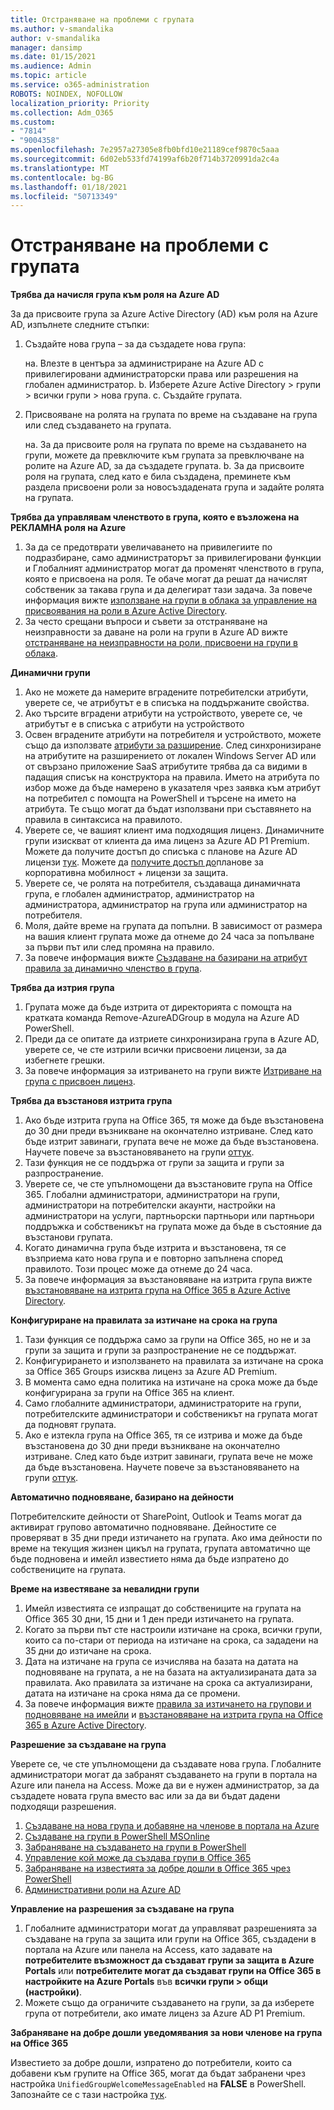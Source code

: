 ```yaml
---
title: Отстраняване на проблеми с групата
ms.author: v-smandalika
author: v-smandalika
manager: dansimp
ms.date: 01/15/2021
ms.audience: Admin
ms.topic: article
ms.service: o365-administration
ROBOTS: NOINDEX, NOFOLLOW
localization_priority: Priority
ms.collection: Adm_O365
ms.custom:
- "7814"
- "9004358"
ms.openlocfilehash: 7e2957a27305e8fb0bfd10e21189cef9870c5aaa
ms.sourcegitcommit: 6d02eb533fd74199af6b20f714b3720991da2c4a
ms.translationtype: MT
ms.contentlocale: bg-BG
ms.lasthandoff: 01/18/2021
ms.locfileid: "50713349"
---
```

# <a name="troubleshoot-group-issues"></a>Отстраняване на проблеми с групата

**Трябва да начисля група към роля на Azure AD**

За да присвоите група за Azure Active Directory (AD) към роля на Azure AD, изпълнете следните стъпки:

1. Създайте нова група – за да създадете нова група:

    на. Влезте в центъра за администриране на Azure AD с привилегировани администраторски права или разрешения на глобален администратор. 
    b. Изберете Azure Active Directory > групи > всички групи > нова група. 
    c. Създайте групата.

2. Присвояване на ролята на групата по време на създаване на група или след създаването на групата.

    на. За да присвоите роля на групата по време на създаването на групи, можете да превключите към групата за превключване на ролите на Azure AD, за да създадете групата.
    b. За да присвоите роля на групата, след като е била създадена, преминете към раздела присвоени роли за новосъздадената група и задайте ролята на групата.

**Трябва да управлявам членството в група, която е възложена на РЕКЛАМНА роля на Azure**

1. За да се предотврати увеличаването на привилегиите по подразбиране, само администраторът за привилегировани функции и Глобалният администратор могат да променят членството в група, която е присвоена на роля. Те обаче могат да решат да начислят собственик за такава група и да делегират тази задача. За повече информация вижте [използване на групи в облака за управление на присвоявания на роли в Azure Active Directory](https://docs.microsoft.com/azure/active-directory/roles/groups-concept).
2. За често срещани въпроси и съвети за отстраняване на неизправности за даване на роли на групи в Azure AD вижте [отстраняване на неизправности на роли, присвоени на групи в облака](https://docs.microsoft.com/azure/active-directory/roles/groups-faq-troubleshooting).

**Динамични групи**

1. Ако не можете да намерите вградените потребителски атрибути, уверете се, че атрибутът е в списъка на поддържаните свойства.
2. Ако търсите вградени атрибути на устройството, уверете се, че атрибутът е в списъка с атрибути на устройството 
3. Освен вградените атрибути на потребителя и устройството, можете също да използвате [атрибути за разширение](https://docs.microsoft.com/azure/active-directory/enterprise-users/groups-dynamic-membership#extension-properties-and-custom-extension-properties). След синхронизиране на атрибутите на разширението от локален Windows Server AD или от свързано приложение SaaS атрибутите трябва да са видими в падащия списък на конструктора на правила. Името на атрибута по избор може да бъде намерено в указателя чрез заявка към атрибут на потребител с помощта на PowerShell и търсене на името на атрибута. Те също могат да бъдат използвани при съставянето на правила в синтаксиса на правилото.
4. Уверете се, че вашият клиент има подходящия лиценз. Динамичните групи изискват от клиента да има лиценз за Azure AD P1 Premium. Можете да получите достъп до списъка с планове на Azure AD лицензи [тук](https://azure.microsoft.com/pricing/details/active-directory/). Можете да [получите достъп до](https://www.microsoft.com/microsoft-365/enterprise-mobility-security/compare-plans-and-pricing)планове за корпоративна мобилност + лицензи за защита.
5. Уверете се, че ролята на потребителя, създаваща динамичната група, е глобален администратор, администратор на администратора, администратор на група или администратор на потребителя.
6. Моля, дайте време на групата да попълни. В зависимост от размера на вашия клиент групата може да отнеме до 24 часа за попълване за първи път или след промяна на правило.
7. За повече информация вижте [Създаване на базирани на атрибут правила за динамично членство в група](https://docs.microsoft.com/azure/active-directory/enterprise-users/groups-dynamic-membership).

**Трябва да изтрия група**

1. Групата може да бъде изтрита от директорията с помощта на кратката команда Remove-AzureADGroup в модула на Azure AD PowerShell.
2. Преди да се опитате да изтриете синхронизирана група в Azure AD, уверете се, че сте изтрили всички присвоени лицензи, за да избегнете грешки.
3. За повече информация за изтриването на групи вижте [Изтриване на група с присвоен лиценз](https://docs.microsoft.com/azure/active-directory/enterprise-users/licensing-group-advanced#deleting-a-group-with-an-assigned-license).

**Трябва да възстановя изтрита група**

1. Ако бъде изтрита група на Office 365, тя може да бъде възстановена до 30 дни преди възникване на окончателно изтриване. След като бъде изтрит завинаги, групата вече не може да бъде възстановена. Научете повече за възстановяването на групи [оттук](https://docs.microsoft.com/azure/active-directory/enterprise-users/groups-restore-deleted).
2. Тази функция не се поддържа от групи за защита и групи за разпространение.
3. Уверете се, че сте упълномощени да възстановите група на Office 365. Глобални администратори, администратори на групи, администратори на потребителски акаунти, настройки на администратори на услуги, партньорски партньори или партньори поддръжка и собственикът на групата може да бъде в състояние да възстанови групата.
4. Когато динамична група бъде изтрита и възстановена, тя се възприема като нова група и е повторно запълнена според правилото. Този процес може да отнеме до 24 часа.
5. За повече информация за възстановяване на изтрита група вижте [възстановяване на изтрита група на Office 365 в Azure Active Directory](https://docs.microsoft.com/azure/active-directory/enterprise-users/groups-restore-deleted).

**Конфигуриране на правилата за изтичане на срока на група**

1. Тази функция се поддържа само за групи на Office 365, но не и за групи за защита и групи за разпространение не се поддържат.
2. Конфигурирането и използването на правилата за изтичане на срока за Office 365 Groups изисква лиценз за Azure AD Premium.
3. В момента само една политика на изтичане на срока може да бъде конфигурирана за групи на Office 365 на клиент.
4. Само глобалните администратори, администраторите на групи, потребителските администратори и собственикът на групата могат да подновят групата.
5. Ако е изтекла група на Office 365, тя се изтрива и може да бъде възстановена до 30 дни преди възникване на окончателно изтриване. След като бъде изтрит завинаги, групата вече не може да бъде възстановена. Научете повече за възстановяването на групи [оттук](https://docs.microsoft.com/azure/active-directory/enterprise-users/groups-restore-deleted).

**Автоматично подновяване, базирано на дейности**

Потребителските дейности от SharePoint, Outlook и Teams могат да активират групово автоматично подновяване. Дейностите се проверяват в 35 дни преди изтичането на групата. Ако има дейности по време на текущия жизнен цикъл на групата, групата автоматично ще бъде подновена и имейл известието няма да бъде изпратено до собствениците на групата.

**Време на известяване за невалидни групи**

1. Имейл известията се изпращат до собствениците на групата на Office 365 30 дни, 15 дни и 1 ден преди изтичането на групата.
2. Когато за първи път сте настроили изтичане на срока, всички групи, които са по-стари от периода на изтичане на срока, са зададени на 35 дни до изтичане на срока.
3. Дата на изтичане на група се изчислява на базата на датата на подновяване на групата, а не на базата на актуализираната дата за правилата. Ако правилата за изтичане на срока са актуализирани, датата на изтичане на срока няма да се промени.
4. За повече информация вижте [правила за изтичането на групови и подновяване на имейли](https://docs.microsoft.com/azure/active-directory/enterprise-users/groups-lifecycle) и [възстановяване на изтрита група на Office 365 в Azure Active Directory](https://docs.microsoft.com/azure/active-directory/enterprise-users/groups-restore-deleted).

**Разрешение за създаване на група**

Уверете се, че сте упълномощени да създавате нова група. Глобалните администратори могат да забранят създаването на групи в портала на Azure или панела на Access. Може да ви е нужен администратор, за да създадете новата група вместо вас или за да ви бъдат дадени подходящи разрешения.

1. [Създаване на нова група и добавяне на членове в портала на Azure](https://docs.microsoft.com/azure/active-directory/fundamentals/active-directory-groups-create-azure-portal)
2. [Създаване на групи в PowerShell MSOnline](https://docs.microsoft.com/azure/active-directory/enterprise-users/groups-settings-v2-cmdlets#create-groups)
3. [Забраняване на създаването на групи в PowerShell](https://docs.microsoft.com/azure/active-directory/enterprise-users/groups-settings-v2-cmdlets#disable-group-creation-by-your-users) 
4. [Управление кой може да създава групи в Office 365](https://docs.microsoft.com/microsoft-365/solutions/manage-creation-of-groups) 
5. [Забраняване на известията за добре дошли в Office 365 чрез PowerShell](https://docs.microsoft.com/powershell/module/exchange/set-unifiedgroup)
6. [Административни роли на Azure AD](https://docs.microsoft.com/azure/active-directory/roles/permissions-reference)

**Управление на разрешения за създаване на група**

1. Глобалните администратори могат да управляват разрешенията за създаване на група за защита или групи на Office 365, създадени в портала на Azure или панела на Access, като задавате на **потребителите възможност да създават групи за защита в Azure Portals** или **потребителите могат да създават групи на Office 365 в настройките на Azure Portals** във **всички групи > общи (настройки)**.
2. Можете също да ограничите създаването на групи, за да изберете група от потребители, ако имате лиценз за Azure AD P1 Premium.

**Забраняване на добре дошли уведомявания за нови членове на група на Office 365**

Известието за добре дошли, изпратено до потребители, които са добавени към групите на Office 365, могат да бъдат забранени чрез настройка `UnifiedGroupWelcomeMessageEnabled` на **FALSE** в PowerShell. Запознайте се с тази настройка [тук](https://docs.microsoft.com/powershell/module/exchange/set-unifiedgroup).













